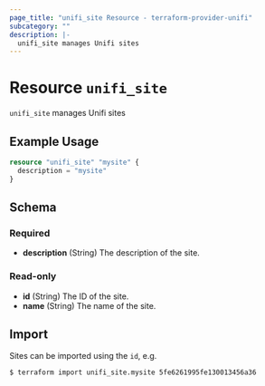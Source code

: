 ```yaml
---
page_title: "unifi_site Resource - terraform-provider-unifi"
subcategory: ""
description: |-
  unifi_site manages Unifi sites
---
```


# Resource `unifi_site`

`unifi_site` manages Unifi sites

## Example Usage

```terraform
resource "unifi_site" "mysite" {
  description = "mysite"
}
```

## Schema

### Required

- **description** (String) The description of the site.

### Read-only

- **id** (String) The ID of the site.
- **name** (String) The name of the site.

## Import

Sites can be imported using the `id`, e.g.

```
$ terraform import unifi_site.mysite 5fe6261995fe130013456a36
```

